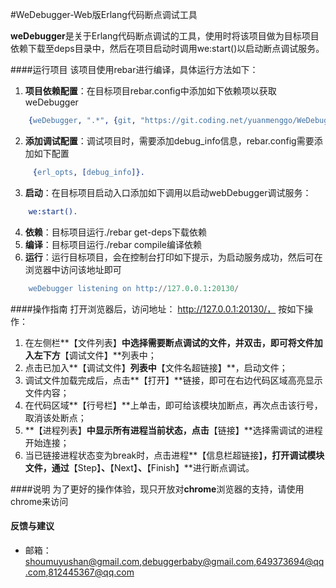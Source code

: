 #WeDebugger-Web版Erlang代码断点调试工具

**weDebugger**是关于Erlang代码断点调试的工具，使用时将该项目做为目标项目依赖下载至deps目录中，然后在项目启动时调用we:start()以启动断点调试服务。

####运行项目
该项目使用rebar进行编译，具体运行方法如下：

1. **项目依赖配置**：在目标项目rebar.config中添加如下依赖项以获取weDebugger

``` erlang
	{weDebugger, ".*", {git, "https://git.coding.net/yuanmenggo/WeDebugger.git", "master"}}
```

2. **添加调试配置**：调试项目时，需要添加debug_info信息，rebar.config需要添加如下配置

``` erlang
     {erl_opts, [debug_info]}.
```

3. **启动**：在目标项目启动入口添加如下调用以启动webDebugger调试服务：

``` erlang
	we:start().
```

4. **依赖**：目标项目运行./rebar get-deps下载依赖
5. **编译**：目标项目运行./rebar compile编译依赖
6. **运行**：运行目标项目，会在控制台打印如下提示，为启动服务成功，然后可在浏览器中访问该地址即可

```erlang
	weDebugger listening on http://127.0.0.1:20130/
```

####操作指南
打开浏览器后，访问地址： http://127.0.0.1:20130/， 按如下操作：
1. 在左侧栏**【文件列表】**中选择需要断点调试的文件，并双击，即可将文件加入左下方**【调试文件】**列表中；
2. 点击已加入**【调试文件】**列表中**【文件名超链接】**，启动文件；
3. 调试文件加载完成后，点击**【打开】**链接，即可在右边代码区域高亮显示文件内容；
4. 在代码区域**【行号栏】**上单击，即可给该模块加断点，再次点击该行号，取消该处断点；
5. **【进程列表】**中显示所有进程当前状态，点击**【链接】**选择需调试的进程开始连接；
6. 当已链接进程状态变为break时，点击进程**【信息栏超链接】**，打开调试模块文件，通过**【Step】**、**【Next】**、**【Finish】**进行断点调试。

####说明
为了更好的操作体验，现只开放对**chrome**浏览器的支持，请使用chrome来访问

#### 反馈与建议
- 邮箱：<shoumuyushan@gmail.com>,<debuggerbaby@gmail.com>,<649373694@qq.com>,<812445367@qq.com>
